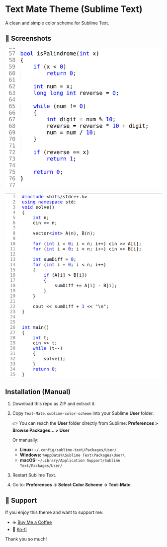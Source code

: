 # Text Mate Theme (Sublime Text)
A clean and simple color scheme for Sublime Text.

## 📸 Screenshots

![Preview 1](Screenshot.png)  

![Preview 2](Screenshot-2.png)  


## Installation (Manual)

1. Download this repo as ZIP and extract it.

2. Copy `Text-Mate.sublime-color-scheme` into your Sublime **User** folder.

   👉 You can reach the **User** folder directly from Sublime:
   **Preferences > Browse Packages... > User**

   Or manually:

   * **Linux:** `~/.config/sublime-text/Packages/User/`
   * **Windows:** `%AppData%\Sublime Text\Packages\User\`
   * **macOS:** `~/Library/Application Support/Sublime Text/Packages/User/`

3. Restart Sublime Text.

4. Go to:
   **Preferences → Select Color Scheme → Text-Mate**

## 💖 Support

If you enjoy this theme and want to support me:

* ☕ [Buy Me a Coffee](https://buymeacoffee.com/vivekgohel)
* 💙 [Ko-fi](https://ko-fi.com/vivekgohel)

Thank you so much!


